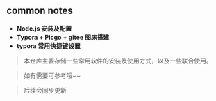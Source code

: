 ## common notes

- **Node.js 安装及配置**
- **Typora + Picgo + gitee 图床搭建**
- **typora 常用快捷键设置**

> 本仓库主要存储一些常用软件的安装及使用方式，以及一些联合使用。

> 如有需要可参考哦~~

> 后续会同步更新
